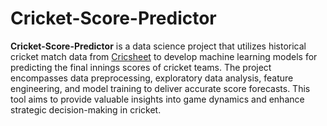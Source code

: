 # Cricket-Score-Predictor

**Cricket-Score-Predictor** is a data science project that utilizes historical cricket match data from [Cricsheet]([https://github.com/cricsheet/cricsheet](https://cricsheet.org/downloads/)) to develop machine learning models for predicting the final innings scores of cricket teams. The project encompasses data preprocessing, exploratory data analysis, feature engineering, and model training to deliver accurate score forecasts. This tool aims to provide valuable insights into game dynamics and enhance strategic decision-making in cricket.
